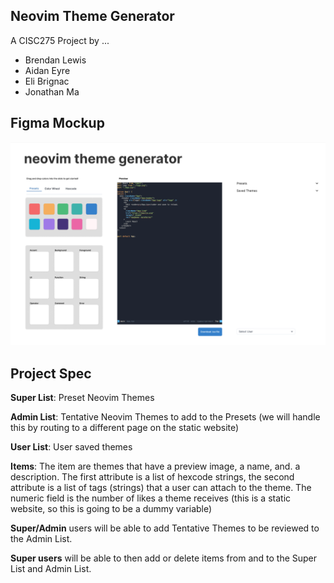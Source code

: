 ## Neovim Theme Generator

A CISC275 Project by ...

- Brendan Lewis
- Aidan Eyre
- Eli Brignac
- Jonathan Ma

## Figma Mockup

![alt text](mockup.png)
    
## Project Spec

**Super List**: Preset Neovim Themes


**Admin List**: Tentative Neovim Themes to add to the Presets (we will handle
this by routing to a different page on the static website)


**User List**: User saved themes


**Items**: The item are themes that have a preview image, a name, and. a description. The first attribute is a list of hexcode strings, the second attribute is a list of tags (strings) that a user can attach to the theme. The numeric field is the number of likes a theme receives (this is a static website, so this is going to be a dummy variable)


**Super/Admin** users will be able to add Tentative Themes to be reviewed
to the Admin List.


**Super users** will be able to then add or delete items from and to the Super List and Admin List.